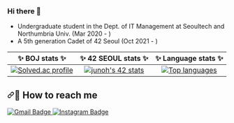 ### Hi there 👋
- Undergraduate student in the Dept. of IT Management at Seoultech and Northumbria Univ. (Mar 2020 - )
- A 5th generation Cadet of 42 Seoul (Oct 2021 - )

<!-- my status -->
<table>
<thead>
<tr>
<th align="center">✨ <strong>BOJ stats</strong> ✨</th>
<th align="center">✨ <strong>42 SEOUL stats</strong> ✨</th>
<th align="center">✨ <strong>Language stats</strong> ✨</th>
</tr>
</thead>
<tbody>
<tr>
<td align="center"><a href="https://solved.ac/jeongmino1207" rel="nofollow"><img src="http://mazassumnida.wtf/api/v2/generate_badge?boj=jeongmino1207" alt="Solved.ac profile" style="max-width: 100%;"></a></td>
<td align="center"><a href="https://github.com/oakoudad/badge42"><img src="https://badge.mediaplus.ma/colorfulwaves/junoh?1337Badge=off&UM6P=off" alt="junoh's 42 stats" /></a></td>
<td align="center"><a target="_blank" rel="noopener noreferrer nofollow" href="https://github-readme-stats.vercel.app/api/top-langs/?username=jeongmino&layout=compact&bg_color=180,000000,&title_color=000000&text_color=000000"><img src="https://github-readme-stats.vercel.app/api/top-langs/?username=jeongmino&layout=compact&bg_color=180,000000&title_color=000000&text_color=000000" alt="Top languages" style="max-width: 100%;"></a></td>
</tr>
</tbody>
</table>

<!-- how to reach me -->
<h2 dir="auto"><a id="user-content--how-to-reach-me" class="anchor" aria-hidden="true" href="#-how-to-reach-me"><svg class="octicon octicon-link" viewBox="0 0 16 16" version="1.1" width="16" height="16" aria-hidden="true"><path d="m7.775 3.275 1.25-1.25a3.5 3.5 0 1 1 4.95 4.95l-2.5 2.5a3.5 3.5 0 0 1-4.95 0 .751.751 0 0 1 .018-1.042.751.751 0 0 1 1.042-.018 1.998 1.998 0 0 0 2.83 0l2.5-2.5a2.002 2.002 0 0 0-2.83-2.83l-1.25 1.25a.751.751 0 0 1-1.042-.018.751.751 0 0 1-.018-1.042Zm-4.69 9.64a1.998 1.998 0 0 0 2.83 0l1.25-1.25a.751.751 0 0 1 1.042.018.751.751 0 0 1 .018 1.042l-1.25 1.25a3.5 3.5 0 1 1-4.95-4.95l2.5-2.5a3.5 3.5 0 0 1 4.95 0 .751.751 0 0 1-.018 1.042.751.751 0 0 1-1.042.018 1.998 1.998 0 0 0-2.83 0l-2.5 2.5a1.998 1.998 0 0 0 0 2.83Z"></path></svg></a>📧 How to reach me</h2>
<a href="mailto:jeongmino1207@gmail.com"> <img src="https://img.shields.io/badge/Gmail-EA4335?style=for-the-badge&logo=Gmail&logoColor=white" alt="Gmail Badge" style="max-width: 100%;"> </a>
<a href="https://www.instagram.com/junoh_snowfall/" rel="nofollow"> <img src="https://img.shields.io/badge/Instagram-E4405F?style=for-the-badge&logo=Instagram&logoColor=white" alt="Instagram Badge" style="max-width: 100%;"> </a>







<!--
**jeongmino/jeongmino** is a ✨ _special_ ✨ repository because its `README.md` (this file) appears on your GitHub profile.

Here are some ideas to get you started:

- 🔭 I’m currently working on ...
- 🌱 I’m currently learning ...
- 👯 I’m looking to collaborate on ...
- 🤔 I’m looking for help with ...
- 💬 Ask me about ...
- 📫 How to reach me: ...
- 😄 Pronouns: ...
- ⚡ Fun fact: ...
-->
